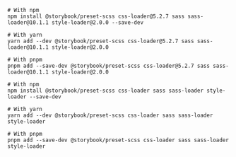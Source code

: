 ```shell renderer="common" language="js" tabTitle="Webpack 4"
# With npm
npm install @storybook/preset-scss css-loader@5.2.7 sass sass-loader@10.1.1 style-loader@2.0.0 --save-dev

# With yarn
yarn add --dev @storybook/preset-scss css-loader@5.2.7 sass sass-loader@10.1.1 style-loader@2.0.0

# With pnpm
pnpm add --save-dev @storybook/preset-scss css-loader@5.2.7 sass sass-loader@10.1.1 style-loader@2.0.0
```

```shell renderer="common" language="js" tabTitle="Webpack 5"
# With npm
npm install @storybook/preset-scss css-loader sass sass-loader style-loader --save-dev

# With yarn
yarn add --dev @storybook/preset-scss css-loader sass sass-loader style-loader

# With pnpm
pnpm add --save-dev @storybook/preset-scss css-loader sass sass-loader style-loader
```
